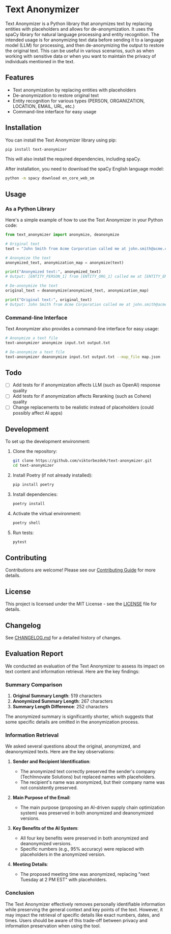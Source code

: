 # Text Anonymizer

Text Anonymizer is a Python library that anonymizes text by replacing entities with placeholders and allows for de-anonymization. It uses the spaCy library for natural language processing and entity recognition. The intended usage is for anonymizing text data before sending it to a language model (LLM) for processing, and then de-anonymizing the output to restore the original text. This can be useful in various scenarios, such as when working with sensitive data or when you want to maintain the privacy of individuals mentioned in the text. 

## Features

- Text anonymization by replacing entities with placeholders
- De-anonymization to restore original text
- Entity recognition for various types (PERSON, ORGANIZATION, LOCATION, EMAIL, URL, etc.)
- Command-line interface for easy usage

## Installation

You can install the Text Anonymizer library using pip:

```bash
pip install text-anonymizer
```

This will also install the required dependencies, including spaCy.

After installation, you need to download the spaCy English language model:

```bash
python -m spacy download en_core_web_sm
```

## Usage

### As a Python Library

Here's a simple example of how to use the Text Anonymizer in your Python code:

```python
from text_anonymizer import anonymize, deanonymize

# Original text
text = "John Smith from Acme Corporation called me at john.smith@acme.com."

# Anonymize the text
anonymized_text, anonymization_map = anonymize(text)

print("Anonymized text:", anonymized_text)
# Output: [ENTITY_PERSON_1] from [ENTITY_ORG_1] called me at [ENTITY_EMAIL_1].

# De-anonymize the text
original_text = deanonymize(anonymized_text, anonymization_map)

print("Original text:", original_text)
# Output: John Smith from Acme Corporation called me at john.smith@acme.com.
```

### Command-line Interface

Text Anonymizer also provides a command-line interface for easy usage:

```bash
# Anonymize a text file
text-anonymizer anonymize input.txt output.txt

# De-anonymize a text file
text-anonymizer deanonymize input.txt output.txt --map_file map.json
```

## Todo

- [ ] Add tests for if anonymization affects LLM (such as OpenAI) response quality
- [ ] Add tests for if anonymization affects Reranking (such as Cohere) quality
- [ ] Change replacements to be realistic instead of placeholders (could possibly affect AI apps)

## Development

To set up the development environment:

1. Clone the repository:
   ```bash
   git clone https://github.com/viktorbezdek/text-anonymizer.git
   cd text-anonymizer
   ```

2. Install Poetry (if not already installed):
   ```bash
   pip install poetry
   ```

3. Install dependencies:
   ```bash
   poetry install
   ```

4. Activate the virtual environment:
   ```bash
   poetry shell
   ```

5. Run tests:
   ```bash
   pytest
   ```

## Contributing

Contributions are welcome! Please see our [Contributing Guide](CONTRIBUTING.md) for more details.

## License

This project is licensed under the MIT License - see the [LICENSE](LICENSE) file for details.

## Changelog

See [CHANGELOG.md](CHANGELOG.md) for a detailed history of changes.

## Evaluation Report

We conducted an evaluation of the Text Anonymizer to assess its impact on text content and information retrieval. Here are the key findings:

### Summary Comparison

1. **Original Summary Length**: 519 characters
2. **Anonymized Summary Length**: 267 characters
3. **Summary Length Difference**: 252 characters

The anonymized summary is significantly shorter, which suggests that some specific details are omitted in the anonymization process.

### Information Retrieval

We asked several questions about the original, anonymized, and deanonymized texts. Here are the key observations:

1. **Sender and Recipient Identification**: 
   - The anonymized text correctly preserved the sender's company (TechInnovate Solutions) but replaced names with placeholders.
   - The recipient's name was anonymized, but their company name was not consistently preserved.

2. **Main Purpose of the Email**: 
   - The main purpose (proposing an AI-driven supply chain optimization system) was preserved in both anonymized and deanonymized versions.

3. **Key Benefits of the AI System**:
   - All four key benefits were preserved in both anonymized and deanonymized versions.
   - Specific numbers (e.g., 95% accuracy) were replaced with placeholders in the anonymized version.

4. **Meeting Details**:
   - The proposed meeting time was anonymized, replacing "next Tuesday at 2 PM EST" with placeholders.

### Conclusion

The Text Anonymizer effectively removes personally identifiable information while preserving the general context and key points of the text. However, it may impact the retrieval of specific details like exact numbers, dates, and times. Users should be aware of this trade-off between privacy and information preservation when using the tool.
